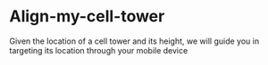 # Align-my-cell-tower
Given the location of a cell tower and its height, we will guide you in targeting its location through your mobile device
